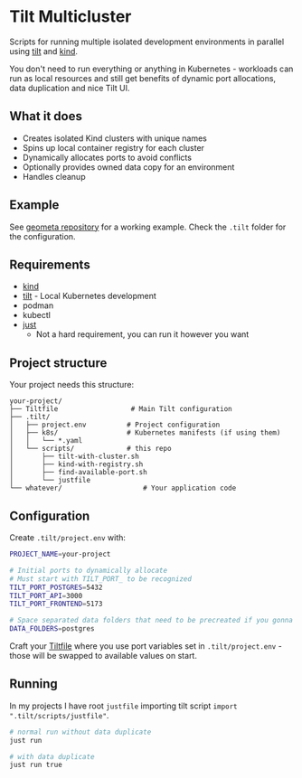 # Tilt Multicluster

Scripts for running multiple isolated development environments in parallel
using [tilt](https://tilt.dev/) and [kind](https://kind.sigs.k8s.io/).

You don't need to run everything or anything in Kubernetes - workloads can run as local resources and still get benefits of dynamic port allocations, data duplication and nice Tilt UI.

## What it does
- Creates isolated Kind clusters with unique names
- Spins up local container registry for each cluster
- Dynamically allocates ports to avoid conflicts
- Optionally provides owned data copy for an environment
- Handles cleanup

## Example
See [geometa repository](https://github.com/likeon/geometa) for a working example. Check the `.tilt` folder for the configuration.

## Requirements
- [kind](https://kind.sigs.k8s.io/)
- [tilt](https://tilt.dev/) - Local Kubernetes development
- podman
- kubectl
- [just](https://github.com/casey/just)
  - Not a hard requirement, you can run it however you want


## Project structure
Your project needs this structure:

```
your-project/
├── Tiltfile                  # Main Tilt configuration
├── .tilt/
│   ├── project.env          # Project configuration
│   ├── k8s/                 # Kubernetes manifests (if using them)
│   │   └── *.yaml
│   └── scripts/             # this repo
│       ├── tilt-with-cluster.sh
│       ├── kind-with-registry.sh  
│       ├── find-available-port.sh
│       └── justfile
└── whatever/                    # Your application code
```

## Configuration

Create `.tilt/project.env` with:
```bash
PROJECT_NAME=your-project

# Initial ports to dynamically allocate
# Must start with TILT_PORT_ to be recognized
TILT_PORT_POSTGRES=5432
TILT_PORT_API=3000
TILT_PORT_FRONTEND=5173

# Space separated data folders that need to be precreated if you gonna mount them inside k8s
DATA_FOLDERS=postgres
```

Craft your [Tiltfile](https://docs.tilt.dev/api.html) where you use port variables set in `.tilt/project.env` - those will be swapped to available values on start.


## Running
In my projects I have root `justfile` importing tilt script `import ".tilt/scripts/justfile"`.
```bash
# normal run without data duplicate
just run

# with data duplicate
just run true
```